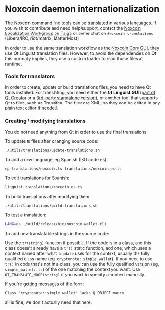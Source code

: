 Noxcoin daemon internationalization
==================================

The Noxcoin command line tools can be translated in various languages. If you wish to contribute and need help/support, contact the [Noxcoin Localization Workgroup on Taiga](https://taiga.noxcoin.org/project/erciccione-noxcoin-localization/) or come chat on `#noxcoin-translations` (Libera/IRC, riot/matrix, MatterMost)

In order to use the same translation workflow as the [Noxcoin Core GUI](https://github.com/noxcoin-project/noxcoin-gui), they use Qt Linguist translation files.  However, to avoid the dependencies on Qt this normally implies, they use a custom loader to read those files at runtime.

### Tools for translators

In order to create, update or build translations files, you need to have Qt tools installed. For translating, you need either the **Qt Linguist GUI** ([part of Qt Creator](https://www.qt.io/download) or a [3rd-party standalone version](https://github.com/lelegard/qtlinguist-installers/releases)), or another tool that supports Qt ts files, such as Transifex.  The files are XML, so they can be edited in any plain text editor if needed.

### Creating / modifying translations

You do not need anything from Qt in order to use the final translations.

To update ts files after changing source code:

```bash
./utils/translations/update-translations.sh
```

To add a new language, eg Spanish (ISO code es):

```bash
cp translations/noxcoin.ts translations/noxcoin_es.ts
```

To edit translations for Spanish:

```bash
linguist translations/noxcoin_es.ts
```

To build translations after modifying them:

```bash
./utils/translations/build-translations.sh
```

To test a translation:

```bash
LANG=es ./build/release/bin/noxcoin-wallet-cli
```

To add new translatable strings in the source code:

Use the `tr(string)` function if possible. If the code is in a class, and this class doesn't already have a `tr()` static function, add one, which uses a context named after what `lupdate` uses for the context, usually the fully qualified class name (eg, `cryptonote::simple_wallet`).  If you need to use `tr()` in code that's not in a class, you can use the fully qualified version (eg, `simple_wallet::tr`) of the one matching the context you want. Use `QT_TRANSLATE_NOOP(string)` if you want to specify a context manually.

If you're getting messages of the form:

```
Class 'cryptonote::simple_wallet' lacks Q_OBJECT macro
```

all is fine, we don't actually need that here.
